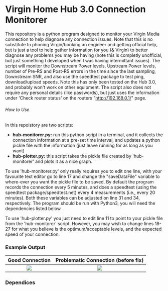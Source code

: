 # Virgin Home Hub 3.0 Connection Monitorer 

This repository is a python program designed to monitor your Virgin Media connection to help diagnose any connection issues. Note that this is no substitute to phoning Virgin/booking an engineer and getting official help, but is just a tool to help gather information for you (& Virgin) to better diagnose any problems you may be having (note this is completly unofficial, but just something I developed when I was having intermittant issues). The script will monitor the Downstream Power levels, Upstream Power levels, number of Pre-RS and Post-RS errors in the time since the last sampling, Downstream SNR, and also use the speedtest package to test ping, download/upload speeds. Note this has only been tested on the Hub 3.0, and probably won't work on other equipment. The script also does not require any personal details (like passwords), but just uses the information under 'Check router status' on the routers "http://192.168.0.1/" page.

###### How to Use

In this repoistory are two scripts:
- **hub-monitorer.py:** run this python script in a terminal, and it collects the connection information at a pre-set time interval, and updates a python pickle file with the information (just leave running for as long as you want)
- **hub-plotter.py:** this script takes the pickle file created by 'hub-monitorer' and plots it as a nice graph.

To use 'hub-monitorer.py' only really requires you to edit one line, with your favourite text editor go to line 17 and change the "saveDataFile" variable to where-ever you want the pickle file to be saved. By default the program records the connection every 5 minutes, and does a speedtest (using the speedtest package/speedtest.net) every 4 measurements (i.e., every 20 minutes). Both these variables can be adjusted on line 31 and 34, respectively. The program should be run with Python3, you will need the dependencies listed below.

To use 'hub-plotter.py' you just need to edit line 11 to point to your pickle file from the 'hub-monitorer' script. However, you may wish to change lines 18-27 for what you believe is the optimum/acceptable levels, and the expected speed of your connection.

### Example Output
Good Connection                     |  Problematic Connection (before fix)
:----------------------------------:|:----------------------------------:
![](https://github.com/mwls/HomeHubMonitorer/blob/master/good3.png) |  ![](https://github.com/mwls/HomeHubMonitorer/blob/master/problemConnection.png)

### Dependices 
